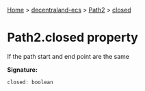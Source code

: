[Home](./index) &gt; [decentraland-ecs](./decentraland-ecs.md) &gt; [Path2](./decentraland-ecs.path2.md) &gt; [closed](./decentraland-ecs.path2.closed.md)

# Path2.closed property

If the path start and end point are the same

**Signature:**
```javascript
closed: boolean
```
